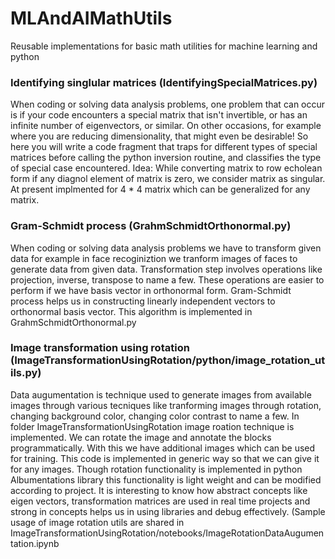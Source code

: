 # MLAndAIMathUtils
Reusable implementations for basic math utilities for machine learning and python

### Identifying singlular matrices (IdentifyingSpecialMatrices.py)

When coding or solving data analysis problems, one problem that can  occur is if your code encounters a special matrix that isn't invertible,  or has an infinite number of eigenvectors, or similar. On other  occasions, for example where you are reducing dimensionality, that might  even be desirable!  So here you will write a code fragment that traps  for different types of special matrices before calling the python  inversion routine, and classifies the type of special case encountered. Idea: While converting matrix to row echolean form if any diagnol element of matrix is zero, we consider matrix as singular. At present implmented for 4 * 4 matrix which can be generalized for any matrix.

### Gram-Schmidt process (GrahmSchmidtOrthonormal.py)

When coding or solving data analysis problems we have to transform given data for example in face recoginiztion we tranform images of faces to generate data from given data. Transformation step involves operations like projection, inverse, transpose  to name a few. These operations are easier to perform if we have basis vector in orthonormal form. Gram-Schmidt process helps us in constructing linearly independent vectors to orthonormal basis vector. This algorithm is implemented in GrahmSchmidtOrthonormal.py

### Image transformation using rotation (ImageTransformationUsingRotation/python/image_rotation_utils.py)
Data augumentation is technique used to generate images from available images through various tecniques like tranforming images through rotation, changing background color, changing color contrast to name a few. In folder ImageTransformationUsingRotation image roation technique is implemented. We can rotate the image and annotate the blocks programmatically. With this we have additional images which can be used for training. This code is implemented in generic way so that we can give it for any images. Though rotation functionality is implemented in python Albumentations library this functionality is light weight and can be modified according to project. It is interesting
 to know how abstract concepts like eigen vectors, transformation matrices are used in real time projects and strong in concepts helps us in using libraries and debug effectively. (Sample usage of image rotation utils are shared in  ImageTransformationUsingRotation/notebooks/ImageRotationDataAugumentation.ipynb 
